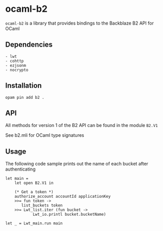 # ocaml-b2

`ocaml-b2` is a library that provides bindings to the Backblaze B2 API for OCaml

## Dependencies

    - lwt
    - cohttp
    - ezjsonm
    - nocrypto

## Installation

    opam pin add b2 .

## API

All  methods for version 1 of the B2 API can be found in the module `B2.V1`

See b2.mli for OCaml type signatures

## Usage

The following code sample prints out the name of each bucket after authenticating

    let main =
        let open B2.V1 in

        (* Get a token *)
        authorize_account accountId applicationKey
        >>= fun token ->
           list_buckets token
        >>= Lwt_list.iter (fun bucket ->
                Lwt_io.printl bucket.bucketName)

    let _ = Lwt_main.run main


